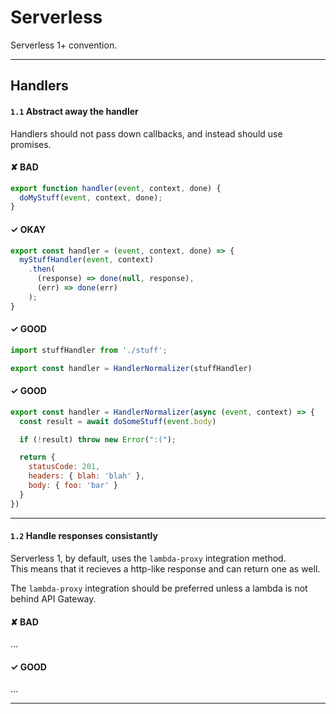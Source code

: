 # Serverless

Serverless 1+ convention.

---

## Handlers

#### `1.1` Abstract away the handler

Handlers should not pass down callbacks, and instead should use promises.  

#### ✘ BAD

```js
export function handler(event, context, done) {
  doMyStuff(event, context, done);
}
```


#### ✓ OKAY

```js
export const handler = (event, context, done) => {
  myStuffHandler(event, context)
    .then(
      (response) => done(null, response),
      (err) => done(err)
    );
}
```

#### ✓ GOOD

```js
import stuffHandler from './stuff';

export const handler = HandlerNormalizer(stuffHandler)
```

#### ✓ GOOD

```js
export const handler = HandlerNormalizer(async (event, context) => {
  const result = await doSomeStuff(event.body)

  if (!result) throw new Error(":(");

  return {
    statusCode: 201,
    headers: { blah: 'blah' },
    body: { foo: 'bar' }
  }
})
```

---

#### `1.2` Handle responses consistantly

Serverless 1, by default, uses the `lambda-proxy` integration method.  
This means that it recieves a http-like response and can return one as well.

The `lambda-proxy` integration should be preferred unless a lambda is not behind API Gateway.

#### ✘ BAD
...

#### ✓ GOOD
...

---